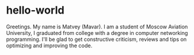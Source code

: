 # hello-world
Greetings. My name is Matvey (Mavar). I am a student of Moscow Aviation University, I graduated from college with a degree in computer networking programming. I'll be glad to get constructive criticism, reviews and tips on optimizing and improving the code.
